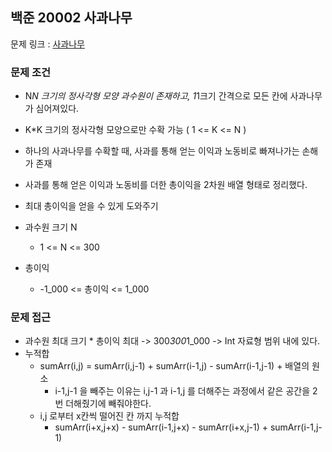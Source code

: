 ## 백준 20002 사과나무

문제 링크 : [사과나무](https://www.acmicpc.net/problem/20002)

### 문제 조건

- N*N 크기의 정사각형 모양 과수원이 존재하고, 1*1크기 간격으로 모든 칸에 사과나무가 심어져있다.
- K*K 크기의 정사각형 모양으로만 수확 가능 ( 1 <= K <= N )
- 하나의 사과나무를 수확할 때, 사과를 통해 얻는 이익과 노동비로 빠져나가는 손해가 존재
- 사과를 통해 얻은 이익과 노동비를 더한 총이익을 2차원 배열 형태로 정리했다.
- 최대 총이익을 얻을 수 있게 도와주기

- 과수원 크기 N
  - 1 <= N <= 300
- 총이익 
  - -1_000 <= 총이익 <= 1_000

### 문제 접근
- 과수원 최대 크기 * 총이익 최대 -> 300*300*1_000 -> Int 자료형 범위 내에 있다. 
- 누적합
  - sumArr(i,j) = sumArr(i,j-1) + sumArr(i-1,j) - sumArr(i-1,j-1) + 배열의 원소
    - i-1,j-1 을 빼주는 이유는 i,j-1 과 i-1,j 를 더해주는 과정에서 같은 공간을 2번 더해줬기에 빼줘야한다.
  - i,j 로부터 x칸씩 떨어진 칸 까지 누적합
    - sumArr(i+x,j+x) - sumArr(i-1,j+x) - sumArr(i+x,j-1) + sumArr(i-1,j-1)
